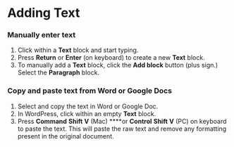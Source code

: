 # Adding Text

### Manually enter text

1. Click within a **Text** block and start typing.
2. Press **Return** or **Enter** \(on keyboard\) to create a new **Text** block.
3. To manually add a **Text** block, click the **Add block** button \(plus sign.\) Select the **Paragraph** block.  

### Copy and paste text from Word or Google Docs

1. Select and copy the text in Word or Google Doc.
2. In WordPress, click within an empty **Text** block.
3. Press **Command** **Shift** **V** \(Mac\) ****or **Control** **Shift** **V** \(PC\) on keyboard to paste the text. This will paste the raw text and remove any formatting present in  the original document. 



